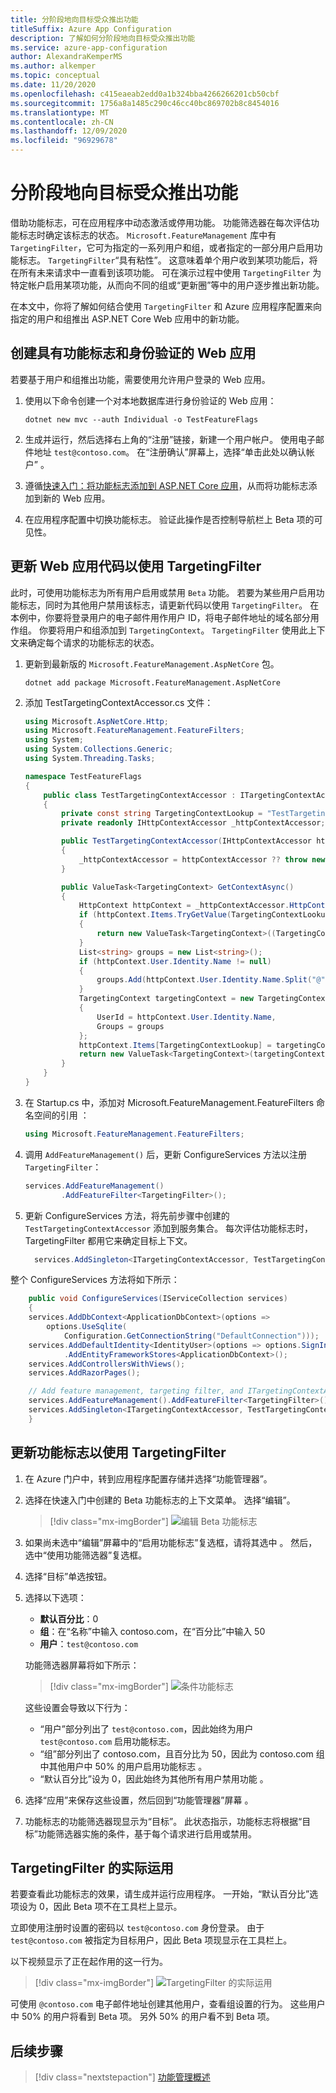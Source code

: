 ```yaml
---
title: 分阶段地向目标受众推出功能
titleSuffix: Azure App Configuration
description: 了解如何分阶段地向目标受众推出功能
ms.service: azure-app-configuration
author: AlexandraKemperMS
ms.author: alkemper
ms.topic: conceptual
ms.date: 11/20/2020
ms.openlocfilehash: c415eaeab2edd0a1b324bba4266266201cb50cbf
ms.sourcegitcommit: 1756a8a1485c290c46cc40bc869702b8c8454016
ms.translationtype: MT
ms.contentlocale: zh-CN
ms.lasthandoff: 12/09/2020
ms.locfileid: "96929678"
---
```

# <a name="enable-staged-rollout-of-features-for-targeted-audiences"></a>分阶段地向目标受众推出功能

借助功能标志，可在应用程序中动态激活或停用功能。 功能筛选器在每次评估功能标志时确定该标志的状态。 `Microsoft.FeatureManagement` 库中有 `TargetingFilter`，它可为指定的一系列用户和组，或者指定的一部分用户启用功能标志。 `TargetingFilter`“具有粘性”。 这意味着单个用户收到某项功能后，将在所有未来请求中一直看到该项功能。 可在演示过程中使用 `TargetingFilter` 为特定帐户启用某项功能，从而向不同的组或“更新圈”等中的用户逐步推出新功能。

在本文中，你将了解如何结合使用 `TargetingFilter` 和 Azure 应用程序配置来向指定的用户和组推出 ASP.NET Core Web 应用中的新功能。

## <a name="create-a-web-application-with-feature-flags-and-authentication"></a>创建具有功能标志和身份验证的 Web 应用

若要基于用户和组推出功能，需要使用允许用户登录的 Web 应用。

1. 使用以下命令创建一个对本地数据库进行身份验证的 Web 应用：

   ```dotnetcli
   dotnet new mvc --auth Individual -o TestFeatureFlags
   ```

1. 生成并运行，然后选择右上角的“注册”链接，新建一个用户帐户。 使用电子邮件地址 `test@contoso.com`。 在“注册确认”屏幕上，选择“单击此处以确认帐户” 。

1. 遵循[快速入门：将功能标志添加到 ASP.NET Core 应用](./quickstart-feature-flag-aspnet-core.md)，从而将功能标志添加到新的 Web 应用。

1. 在应用程序配置中切换功能标志。 验证此操作是否控制导航栏上 Beta 项的可见性。

## <a name="update-the-web-application-code-to-use-targetingfilter"></a>更新 Web 应用代码以使用 TargetingFilter

此时，可使用功能标志为所有用户启用或禁用 `Beta` 功能。 若要为某些用户启用功能标志，同时为其他用户禁用该标志，请更新代码以使用 `TargetingFilter`。 在本例中，你要将登录用户的电子邮件用作用户 ID，将电子邮件地址的域名部分用作组。 你要将用户和组添加到 `TargetingContext`。 `TargetingFilter` 使用此上下文来确定每个请求的功能标志的状态。

1. 更新到最新版的 `Microsoft.FeatureManagement.AspNetCore` 包。

   ```dotnetcli
   dotnet add package Microsoft.FeatureManagement.AspNetCore
   ```

1. 添加 TestTargetingContextAccessor.cs 文件：

    ```csharp
    using Microsoft.AspNetCore.Http;
    using Microsoft.FeatureManagement.FeatureFilters;
    using System;
    using System.Collections.Generic;
    using System.Threading.Tasks;

    namespace TestFeatureFlags
    {
        public class TestTargetingContextAccessor : ITargetingContextAccessor
        {
            private const string TargetingContextLookup = "TestTargetingContextAccessor.TargetingContext";
            private readonly IHttpContextAccessor _httpContextAccessor;

            public TestTargetingContextAccessor(IHttpContextAccessor httpContextAccessor)
            {
                _httpContextAccessor = httpContextAccessor ?? throw new ArgumentNullException(nameof(httpContextAccessor));
            }

            public ValueTask<TargetingContext> GetContextAsync()
            {
                HttpContext httpContext = _httpContextAccessor.HttpContext;
                if (httpContext.Items.TryGetValue(TargetingContextLookup, out object value))
                {
                    return new ValueTask<TargetingContext>((TargetingContext)value);
                }
                List<string> groups = new List<string>();
                if (httpContext.User.Identity.Name != null)
                {
                    groups.Add(httpContext.User.Identity.Name.Split("@", StringSplitOptions.None)[1]);
                }
                TargetingContext targetingContext = new TargetingContext
                {
                    UserId = httpContext.User.Identity.Name,
                    Groups = groups
                };
                httpContext.Items[TargetingContextLookup] = targetingContext;
                return new ValueTask<TargetingContext>(targetingContext);
            }
        }
    }
    ```

1. 在 Startup.cs 中，添加对 Microsoft.FeatureManagement.FeatureFilters 命名空间的引用 ：

    ```csharp
    using Microsoft.FeatureManagement.FeatureFilters;
    ```

1. 调用 `AddFeatureManagement()` 后，更新 ConfigureServices 方法以注册 `TargetingFilter`：

    ```csharp
    services.AddFeatureManagement()
            .AddFeatureFilter<TargetingFilter>();
    ```

1. 更新 ConfigureServices 方法，将先前步骤中创建的 `TestTargetingContextAccessor` 添加到服务集合。 每次评估功能标志时，TargetingFilter 都用它来确定目标上下文。

    ```csharp
      services.AddSingleton<ITargetingContextAccessor, TestTargetingContextAccessor>();
    ```

整个 ConfigureServices 方法将如下所示：

```csharp
    public void ConfigureServices(IServiceCollection services)
    {
    services.AddDbContext<ApplicationDbContext>(options =>
        options.UseSqlite(
            Configuration.GetConnectionString("DefaultConnection")));
    services.AddDefaultIdentity<IdentityUser>(options => options.SignIn.RequireConfirmedAccount = true)
            .AddEntityFrameworkStores<ApplicationDbContext>();
    services.AddControllersWithViews();
    services.AddRazorPages();

    // Add feature management, targeting filter, and ITargetingContextAccessor to service collection
    services.AddFeatureManagement().AddFeatureFilter<TargetingFilter>();
    services.AddSingleton<ITargetingContextAccessor, TestTargetingContextAccessor>();
    }
```

## <a name="update-the-feature-flag-to-use-targetingfilter"></a>更新功能标志以使用 TargetingFilter

1. 在 Azure 门户中，转到应用程序配置存储并选择“功能管理器”。

1. 选择在快速入门中创建的 Beta 功能标志的上下文菜单。 选择“编辑”。

    > [!div class="mx-imgBorder"]
    > ![编辑 Beta 功能标志](./media/edit-beta-feature-flag.png)

1. 如果尚未选中“编辑”屏幕中的“启用功能标志”复选框，请将其选中 。 然后，选中“使用功能筛选器”复选框。

1. 选择“目标”单选按钮。

1. 选择以下选项：

    - **默认百分比**：0
    - **组**：在“名称”中输入 contoso.com，在“百分比”中输入 50
    - **用户**：`test@contoso.com`

    功能筛选器屏幕将如下所示：

    > [!div class="mx-imgBorder"]
    > ![条件功能标志](./media/feature-flag-filter-enabled.png)

    这些设置会导致以下行为：

    - “用户”部分列出了 `test@contoso.com`，因此始终为用户 `test@contoso.com` 启用功能标志。
    - “组”部分列出了 contoso.com，且百分比为 50，因此为 contoso.com 组中其他用户中 50% 的用户启用功能标志    。
    - “默认百分比”设为 0，因此始终为其他所有用户禁用功能 。

1. 选择“应用”来保存这些设置，然后回到“功能管理器”屏幕 。

1. 功能标志的功能筛选器现显示为“目标”。 此状态指示，功能标志将根据“目标”功能筛选器实施的条件，基于每个请求进行启用或禁用。

## <a name="targetingfilter-in-action"></a>TargetingFilter 的实际运用

若要查看此功能标志的效果，请生成并运行应用程序。 一开始，“默认百分比”选项设为 0，因此 Beta 项不在工具栏上显示。

立即使用注册时设置的密码以 `test@contoso.com` 身份登录。 由于 `test@contoso.com` 被指定为目标用户，因此 Beta 项现显示在工具栏上。

以下视频显示了正在起作用的这一行为。

> [!div class="mx-imgBorder"]
> ![TargetingFilter 的实际运用](./media/feature-flags-targetingfilter.gif)

可使用 `@contoso.com` 电子邮件地址创建其他用户，查看组设置的行为。 这些用户中 50% 的用户将看到 Beta 项。 另外 50% 的用户看不到 Beta 项。

## <a name="next-steps"></a>后续步骤

> [!div class="nextstepaction"]
> [功能管理概述](./concept-feature-management.md)